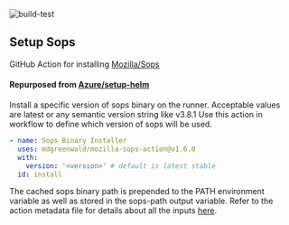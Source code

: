 ![build-test](https://github.com/mdgreenwald/mozilla-sops-action/workflows/build-test/badge.svg)

## Setup Sops ##
GitHub Action for installing [Mozilla/Sops](https://github.com/mozilla/sops)

#### Repurposed from [Azure/setup-helm](https://github.com/Azure/setup-helm) ####

Install a specific version of sops binary on the runner.
Acceptable values are latest or any semantic version string like v3.8.1 Use this action in workflow to define which version of sops will be used.

```yaml
- name: Sops Binary Installer
  uses: mdgreenwald/mozilla-sops-action@v1.6.0
  with:
    version: '<version>' # default is latest stable
  id: install
```

The cached sops binary path is prepended to the PATH environment variable as well as stored in the sops-path output variable. Refer to the action metadata file for details about all the inputs [here](https://github.com/mdgreenwald/mozilla-sops-action/blob/main/action.yml).
